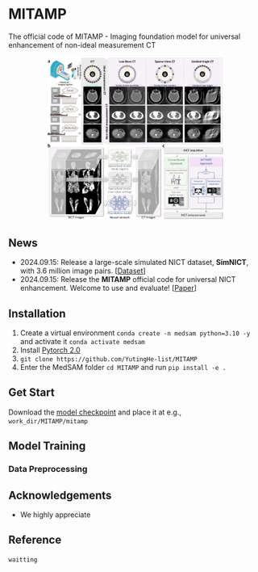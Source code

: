 # MITAMP
The official code of MITAMP - Imaging foundation model for universal enhancement of non-ideal measurement CT

<p align="center"><img width="70%" src="figs/background.png" /></p>

## News
- 2024.09.15: Release a large-scale simulated NICT dataset, **SimNICT**, with 3.6 million image pairs. [[Dataset](https://huggingface.co/datasets/YutingHe-list/SimNICT)]
- 2024.09.15: Release the **MITAMP** official code for universal NICT enhancement. Welcome to use and evaluate! [[Paper](***)] 

## Installation
1. Create a virtual environment `conda create -n medsam python=3.10 -y` and activate it `conda activate medsam`
2. Install [Pytorch 2.0](https://pytorch.org/get-started/locally/)
3. `git clone https://github.com/YutingHe-list/MITAMP`
4. Enter the MedSAM folder `cd MITAMP` and run `pip install -e .`

## Get Start
Download the [model checkpoint](https://) and place it at e.g., `work_dir/MITAMP/mitamp`

## Model Training

### Data Preprocessing

## Acknowledgements
- We highly appreciate

## Reference

```
waitting
```
